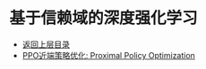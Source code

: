 # 基于信赖域的深度强化学习

* [返回上层目录](../deep-reinforcement-learning.md)
* [PPO近端策略优化: Proximal Policy Optimization](ppo/proximal-policy-optimization.md)

